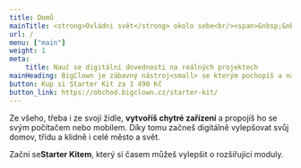 ```yaml
---
title: Domů
mainTitle: <strong>Ovládni svět</strong> okolo sebe<br/><span>&nbsp;&nbsp;s mega <strong>chytrými krabičkami</strong></span>
url: /
menu: ["main"]
weight: 1
meta:
    title: Nauč se digitální dovednosti na reálných projektech
mainHeading: BigClown je zábavný nástroj<small> se kterým pochopíš a navrhneš internet věcí</small>
button: Kup si Starter Kit za 1 490 Kč
button_link: https://obchod.bigclown.cz/starter-kit/
---
```


Ze všeho, třeba i ze svojí židle, **vytvoříš chytré zařízení** a&nbsp;propojíš ho se svým počítačem nebo mobilem. Díky tomu začneš digitálně vylepšovat svůj domov, třídu a klidně i celé město a svět.

Začni se**Starter Kitem**, který si časem můžeš vylepšit o rozšiřující moduly.
